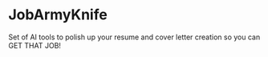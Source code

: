 # JobArmyKnife
Set of AI tools to polish up your resume and cover letter creation so you can GET THAT JOB!
